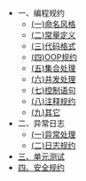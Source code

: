 * 一、编程规约
    * [(一)命名风格](编程规约/命名风格)
    * [(二)常量定义](编程规约/常量定义)
    * [(三)代码格式](编程规约/代码格式)
    * [(四)OOP规约](编程规约/OOP规约)
    * [(五)集合处理](编程规约/集合处理)
    * [(六)并发处理](编程规约/并发处理)
    * [(七)控制语句](编程规约/控制语句)
    * [(八)注释规约](编程规约/注释规约)
    * [(九)其它](编程规约/其它)
* 二、异常日志
    * [(一)异常处理](异常日志/异常处理)
    * [(二)日志规约](异常日志/日志规约)
* [三、单元测试](单元测试)
* [四、安全规约](安全规约)